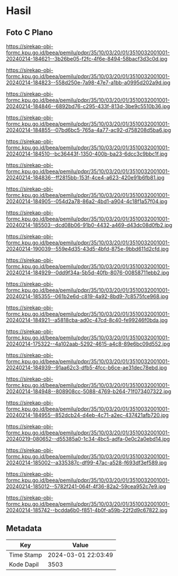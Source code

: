 # Hasil

## Foto C Plano

https://sirekap-obj-formc.kpu.go.id/beea/pemilu/pdpr/35/10/03/20/01/3510032001001-20240214-184621--3b26be05-f2fc-4f6e-8494-58bacf3d3c0d.jpg

https://sirekap-obj-formc.kpu.go.id/beea/pemilu/pdpr/35/10/03/20/01/3510032001001-20240214-184823--558d250e-7a98-47e7-a1bb-a0995d202a9d.jpg

https://sirekap-obj-formc.kpu.go.id/beea/pemilu/pdpr/35/10/03/20/01/3510032001001-20240214-184846--6892bd76-c295-433f-813d-3be9c5510b36.jpg

https://sirekap-obj-formc.kpu.go.id/beea/pemilu/pdpr/35/10/03/20/01/3510032001001-20240214-184855--07bd6bc5-765a-4a77-ac92-d758208d5ba6.jpg

https://sirekap-obj-formc.kpu.go.id/beea/pemilu/pdpr/35/10/03/20/01/3510032001001-20240214-184510--bc36443f-1350-400b-ba23-6dcc3c9bbc1f.jpg

https://sirekap-obj-formc.kpu.go.id/beea/pemilu/pdpr/35/10/03/20/01/3510032001001-20240214-184836--ff2815bb-153f-4ce4-a623-420e91b6fb81.jpg

https://sirekap-obj-formc.kpu.go.id/beea/pemilu/pdpr/35/10/03/20/01/3510032001001-20240214-184905--054d2a78-86a2-4bd1-a904-4c18f1a57f04.jpg

https://sirekap-obj-formc.kpu.go.id/beea/pemilu/pdpr/35/10/03/20/01/3510032001001-20240214-185503--dcd08b06-91b0-4432-a469-d43dc08d0fb2.jpg

https://sirekap-obj-formc.kpu.go.id/beea/pemilu/pdpr/35/10/03/20/01/3510032001001-20240214-190039--559e4d35-43d5-4bfd-875e-9bbd611d2cfd.jpg

https://sirekap-obj-formc.kpu.go.id/beea/pemilu/pdpr/35/10/03/20/01/3510032001001-20240214-184929--0dd9f34a-5b5d-40fb-8076-00858711ebb2.jpg

https://sirekap-obj-formc.kpu.go.id/beea/pemilu/pdpr/35/10/03/20/01/3510032001001-20240214-185355--061b2e6d-c819-4a92-8bd9-7c8575fce968.jpg

https://sirekap-obj-formc.kpu.go.id/beea/pemilu/pdpr/35/10/03/20/01/3510032001001-20240214-184921--a5818cba-ad0c-47cd-8c40-fe99246f0bda.jpg

https://sirekap-obj-formc.kpu.go.id/beea/pemilu/pdpr/35/10/03/20/01/3510032001001-20240214-175322--4a102aab-5292-4615-a4c8-89e6bc09d552.jpg

https://sirekap-obj-formc.kpu.go.id/beea/pemilu/pdpr/35/10/03/20/01/3510032001001-20240214-184939--91aa62c3-dfb5-4fcc-b6ce-ae31dec78ebd.jpg

https://sirekap-obj-formc.kpu.go.id/beea/pemilu/pdpr/35/10/03/20/01/3510032001001-20240214-184948--808908cc-5088-4769-b264-71f073407322.jpg

https://sirekap-obj-formc.kpu.go.id/beea/pemilu/pdpr/35/10/03/20/01/3510032001001-20240214-184955--852dcb24-d4eb-4c71-a2ec-437421afb720.jpg

https://sirekap-obj-formc.kpu.go.id/beea/pemilu/pdpr/35/10/03/20/01/3510032001001-20240219-080652--d55385a0-1c34-4bc5-adfa-0e0c2a0ebd14.jpg

https://sirekap-obj-formc.kpu.go.id/beea/pemilu/pdpr/35/10/03/20/01/3510032001001-20240214-185002--a335387c-df99-47ac-a528-f693df3ef589.jpg

https://sirekap-obj-formc.kpu.go.id/beea/pemilu/pdpr/35/10/03/20/01/3510032001001-20240214-185012--5782f241-064f-4f36-82a2-59cea952c7e9.jpg

https://sirekap-obj-formc.kpu.go.id/beea/pemilu/pdpr/35/10/03/20/01/3510032001001-20240214-185742--bcdda6b0-f851-4b0f-a59b-22f2d9c67822.jpg


## Metadata

| Key        | Value               |
| ---------- | ------------------- |
| Time Stamp | 2024-03-01 22:03:49 |
| Kode Dapil | 3503                |




